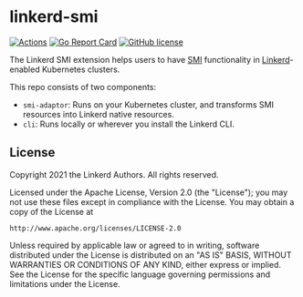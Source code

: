 # linkerd-smi

[![Actions](https://github.com/linkerd/linkerd-smi/actions/workflows/integration_tests.yml/badge.svg)](https://github.com/linkerd/linkerd-smi/actions/workflows/integration_tests.yml)
[![Go Report Card](https://goreportcard.com/badge/github.com/linkerd/linkerd-smi)](https://goreportcard.com/report/github.com/linkerd/linkerd-smi)
[![GitHub license](https://img.shields.io/github/license/linkerd/linkerd-smi.svg)](LICENSE)

The Linkerd SMI extension helps users to have [SMI](https://smi-spec.io/) functionality
in [Linkerd](https://linkerd.io)-enabled Kubernetes clusters.

This repo consists of two components:

- `smi-adaptor`: Runs on your Kubernetes cluster, and transforms SMI
  resources into Linkerd native resources.
- `cli`: Runs locally or wherever you install the Linkerd CLI.

## License

Copyright 2021 the Linkerd Authors. All rights reserved.

Licensed under the Apache License, Version 2.0 (the "License"); you may not use
these files except in compliance with the License. You may obtain a copy of the
License at

    http://www.apache.org/licenses/LICENSE-2.0

Unless required by applicable law or agreed to in writing, software distributed
under the License is distributed on an "AS IS" BASIS, WITHOUT WARRANTIES OR
CONDITIONS OF ANY KIND, either express or implied. See the License for the
specific language governing permissions and limitations under the License.

